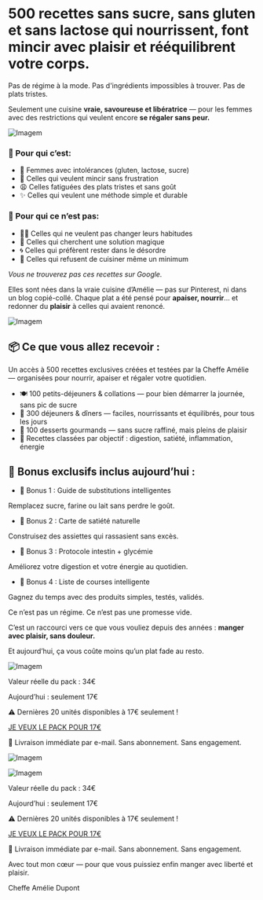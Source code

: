 # 500 recettes sans sucre, sans gluten et sans lactose  qui nourrissent, font mincir avec plaisir  et rééquilibrent votre corps.

Pas de régime à la mode. Pas d'ingrédients impossibles à trouver. Pas de plats tristes.

Seulement une cuisine **vraie, savoureuse et libératrice** — pour les femmes avec des restrictions qui veulent encore **se régaler sans peur.**

![Imagem](https://cdn.xquiz.co/images/c9e47c7c-1582-40af-833e-4cc8dd73c34b)

### 💚 Pour qui c’est:

- 🌿 Femmes avec intolérances (gluten, lactose, sucre)
- 🥗 Celles qui veulent mincir sans frustration
- 😩 Celles fatiguées des plats tristes et sans goût
- ✨ Celles qui veulent une méthode simple et durable

### 🚫 Pour qui ce n’est pas:

- 🙅‍♀️ Celles qui ne veulent pas changer leurs habitudes
- 🧪 Celles qui cherchent une solution magique
- 🌀 Celles qui préfèrent rester dans le désordre
- 🍕 Celles qui refusent de cuisiner même un minimum

_Vous ne trouverez pas ces recettes sur Google._

Elles sont nées dans la vraie cuisine d’Amélie — pas sur Pinterest, ni dans un blog copié-collé.
Chaque plat a été pensé pour **apaiser, nourrir**… et redonner du **plaisir** à celles qui avaient renoncé.


![Imagem](https://cdn.xquiz.co/images/51306039-824e-4a8a-b15d-4a3726f4c893)

## 📦 Ce que vous allez recevoir :

Un accès à 500 recettes exclusives créées et testées par la Cheffe Amélie — organisées pour nourrir, apaiser et régaler votre quotidien.


- 🍽️ 100 petits-déjeuners & collations — pour bien démarrer la journée, sans pic de sucre
- 🥦 300 déjeuners & dîners — faciles, nourrissants et équilibrés, pour tous les jours
- 🍫 100 desserts gourmands — sans sucre raffiné, mais pleins de plaisir
- 🧭 Recettes classées par objectif : digestion, satiété, inflammation, énergie

## 🎁 Bonus exclusifs inclus aujourd’hui :

- 🎁 Bonus 1 : Guide de substitutions intelligentes


Remplacez sucre, farine ou lait sans perdre le goût.

- 🎁 Bonus 2 : Carte de satiété naturelle


Construisez des assiettes qui rassasient sans excès.

- 🎁 Bonus 3 : Protocole intestin + glycémie


Améliorez votre digestion et votre énergie au quotidien.

- 🎁 Bonus 4 : Liste de courses intelligente


Gagnez du temps avec des produits simples, testés, validés.


Ce n’est pas un régime.
Ce n’est pas une promesse vide.


C’est un raccourci vers ce que vous vouliez depuis des années :
**manger avec plaisir, sans douleur.**

Et aujourd’hui, ça vous coûte moins qu’un plat fade au resto.


![Imagem](https://cdn.xquiz.co/images/c72f1e5e-a1f8-42b3-bf32-2cff52a08240)

Valeur réelle du pack :
34€

Aujourd’hui : seulement 17€


⚠️ Dernières 20 unités disponibles à 17€ seulement !


[JE VEUX LE PACK POUR 17€](https://pay.hotmart.com/D98080625O?off=1n1vmmyz&checkoutMode=10&bid=1745004292326&utm_source=organic&utm_campaign=&utm_medium=&utm_content=&utm_term=&xcod=organichQwK21wXxRhQwK21wXxRhQwK21wXxRhQwK21wXxR&sck=organichQwK21wXxRhQwK21wXxRhQwK21wXxRhQwK21wXxR)

📩 Livraison immédiate par e-mail. Sans abonnement. Sans engagement.


![Imagem](https://cdn.xquiz.co/images/5e804b19-82d2-4a64-8a88-67803ef1372f)

![Imagem](https://cdn.xquiz.co/images/e3643daa-b236-44c5-aefa-5af78c4882c3)

Valeur réelle du pack :
34€

Aujourd’hui : seulement 17€


⚠️ Dernières 20 unités disponibles à 17€ seulement !


[JE VEUX LE PACK POUR 17€](https://pay.hotmart.com/D98080625O?off=1n1vmmyz&checkoutMode=10&bid=1745004292326&utm_source=organic&utm_campaign=&utm_medium=&utm_content=&utm_term=&xcod=organichQwK21wXxRhQwK21wXxRhQwK21wXxRhQwK21wXxR&sck=organichQwK21wXxRhQwK21wXxRhQwK21wXxRhQwK21wXxR)

📩 Livraison immédiate par e-mail. Sans abonnement. Sans engagement.


Avec tout mon cœur — pour que vous puissiez enfin manger avec liberté et plaisir.


Cheffe Amélie Dupont